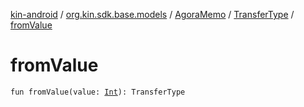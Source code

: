 [kin-android](../../../index.md) / [org.kin.sdk.base.models](../../index.md) / [AgoraMemo](../index.md) / [TransferType](index.md) / [fromValue](./from-value.md)

# fromValue

`fun fromValue(value: `[`Int`](https://kotlinlang.org/api/latest/jvm/stdlib/kotlin/-int/index.html)`): TransferType`